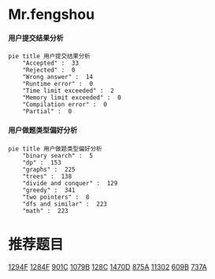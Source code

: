 # Mr.fengshou

<!-- tabs:start -->



#### **用户提交结果分析**

```mermaid
pie title 用户提交结果分析
    "Accepted" :  33
    "Rejected" :  0
    "Wrong answer" :  14
    "Runtime error" :  0
    "Time limit exceeded" :  2
    "Memory limit exceeded" :  0
    "Compilation error" :  0
    "Partial" :  0
```

#### **用户做题类型偏好分析**

```mermaid
pie title 用户做题类型偏好分析
    "binary search" :  5
    "dp" :  153
    "graphs" :  225
    "trees" :  138
    "divide and conquer" :  129
    "greedy" :  341
    "two pointers" :  8
    "dfs and similar" :  223
    "math" :  223
```



<!-- tabs:end -->
# 推荐题目
[1294F](https://codeforces.com/contest/1294/problem/F)
[1284F](https://codeforces.com/contest/1284/problem/F)
[901C](https://codeforces.com/contest/901/problem/C)
[1079B](https://codeforces.com/contest/1079/problem/B)
[128C](https://codeforces.com/contest/128/problem/C)
[1470D](https://codeforces.com/contest/1470/problem/D)
[875A](https://codeforces.com/contest/875/problem/A)
[11302](https://codeforces.com/contest/1130/problem/2)
[609B](https://codeforces.com/contest/609/problem/B)
[737A](https://codeforces.com/contest/737/problem/A)
